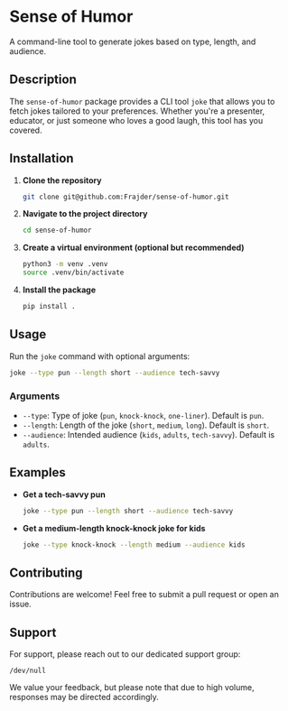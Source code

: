 # Sense of Humor

A command-line tool to generate jokes based on type, length, and audience.

## Description

The `sense-of-humor` package provides a CLI tool `joke` that allows you to fetch jokes tailored to your preferences. Whether you're a presenter, educator, or just someone who loves a good laugh, this tool has you covered.

## Installation

1. **Clone the repository**

   ```bash
   git clone git@github.com:Frajder/sense-of-humor.git
   ```

2. **Navigate to the project directory**

   ```bash
   cd sense-of-humor
   ```

3. **Create a virtual environment (optional but recommended)**

   ```bash
   python3 -m venv .venv
   source .venv/bin/activate
   ```

4. **Install the package**

   ```bash
   pip install .
   ```

## Usage

Run the `joke` command with optional arguments:

```bash
joke --type pun --length short --audience tech-savvy
```

### Arguments

- `--type`: Type of joke (`pun`, `knock-knock`, `one-liner`). Default is `pun`.
- `--length`: Length of the joke (`short`, `medium`, `long`). Default is `short`.
- `--audience`: Intended audience (`kids`, `adults`, `tech-savvy`). Default is `adults`.

## Examples

- **Get a tech-savvy pun**

  ```bash
  joke --type pun --length short --audience tech-savvy
  ```

- **Get a medium-length knock-knock joke for kids**

  ```bash
  joke --type knock-knock --length medium --audience kids
  ```

## Contributing

Contributions are welcome! Feel free to submit a pull request or open an issue.

## Support

For support, please reach out to our dedicated support group:

```
/dev/null
```

We value your feedback, but please note that due to high volume, responses may be directed accordingly.